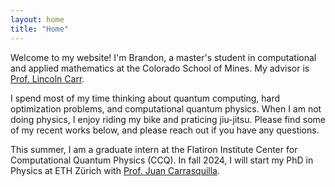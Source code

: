 ```yaml
---
layout: home
title: "Home"
---
```


Welcome to my website! I'm Brandon, a master's student in computational and applied mathematics at the Colorado School of Mines. My advisor is [Prof. Lincoln Carr](https://people.mines.edu/lcarr/). 

I spend most of my time thinking about quantum computing, hard optimization problems, and computational quantum physics. When I am not doing physics, I enjoy riding my bike and praticing jiu-jitsu. Please find some of my recent works below, and please reach out if you have any questions.

This summer, I am a graduate intern at the Flatiron Institute Center for Computational Quantum Physics (CCQ). In fall 2024, I will start my PhD in Physics at ETH Zürich with [Prof. Juan Carrasquilla](https://www.phys.ethz.ch/the-department/people/person-detail.MzM2NzEw.TGlzdC81MTUsMTE3MjU5OTI5OQ==.html).
